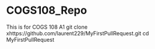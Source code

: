 # COGS108_Repo
This is for COGS 108 A1
git clone xhttps://github.com/laurent229/MyFirstPullRequest.git
cd MyFirstPullRequest
